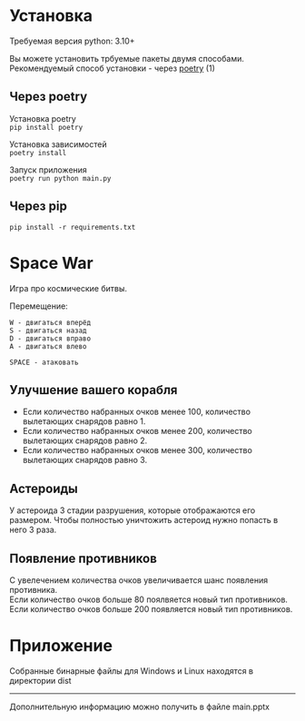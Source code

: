 # Установка
Требуемая версия python: 3.10+

Вы можете установить трбуемые пакеты двумя способами.  
Рекомендуемый способ установки - через [poetry](https://python-poetry.org/docs/) (1)

## Через poetry
Установка poetry  
```pip install poetry```

Установка зависимостей  
```poetry install```

Запуск приложения  
```poetry run python main.py```

## Через pip
```pip install -r requirements.txt```


# Space War
Игра про космические битвы.

Перемещение:
```
W - двигаться вперёд
S - двигаться назад
D - двигаться вправо
A - двигаться влево

SPACE - атаковать
```

## Улучшение вашего корабля
- Если количество набранных очков менее 100, количество вылетающих снарядов равно 1.
- Если количество набранных очков менее 200, количество вылетающих снарядов равно 2.
- Если количество набранных очков менее 300, количество вылетающих снарядов равно 3.

## Астероиды
У астероида 3 стадии разрушения, которые отображаются его размером. Чтобы полностью уничтожить астероид нужно попасть в него 3 раза.

## Появление противников
С увелечением количества очков увеличивается шанс появления противника.  
Если количество очков больше 80 поялвяется новый тип противников.  
Если количество очков больше 200 появляется новый тип противников.

# Приложение
Собранные бинарные файлы для Windows и Linux находятся в директории dist

---

Дополнительную информацию можно получить в файле main.pptx
